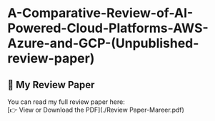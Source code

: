# A-Comparative-Review-of-AI-Powered-Cloud-Platforms-AWS-Azure-and-GCP-(Unpublished-review-paper)

## 📄 My Review Paper

You can read my full review paper here:  
[👉 View or Download the PDF](./Review Paper-Mareer.pdf)

